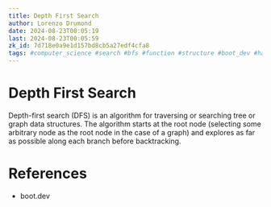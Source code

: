 ```yaml
---
title: Depth First Search
author: Lorenzo Drumond
date: 2024-08-23T00:05:19
last: 2024-08-23T00:05:59
zk_id: 7d718e0a9e1d157bd8cb5a27edf4cfa8
tags: #computer_science #search #bfs #function #structure #boot_dev #hash #graph #adjacency #first #programming #data #memory #depth #list
---
```



# Depth First Search

Depth-first search (DFS) is an algorithm for traversing or searching tree or graph data structures. The algorithm starts at the root node (selecting some arbitrary node as the root node in the case of a graph) and explores as far as possible along each branch before backtracking.

# References

- boot.dev
